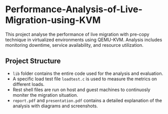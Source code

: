 # Performance-Analysis-of-Live-Migration-using-KVM
This project analyse the performance of live migration with pre-copy technique in virtualized environments using QEMU-KVM. Analysis includes monitoring downtime, service availability, and resource utilization.

## Project Structure
* `lib` folder contains the entire code used for the analysis and evaluation.
* A specific load test file `loadtest.c` is used to measure the metrics on different loads.
* Rest shell files are run on host and guest machines to continuosly moniter the migration situation.
* `report.pdf` and `presentation.pdf` contains a detailed explanation of the analysis with diagrams and screenshots.
